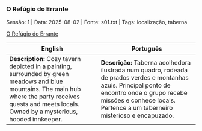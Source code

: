 ### O Refúgio do Errante

Sessão: 1 | Data: 2025-08-02 | Fonte: s01.txt | Tags: localização, taberna

[O Refúgio do Errante](refugio_do_errante.png)

| English | Português |
|---------|-----------|
| **Description:** Cozy tavern depicted in a painting, surrounded by green meadows and blue mountains. The main hub where the party receives quests and meets locals. Owned by a mysterious, hooded innkeeper. | **Descrição:** Taberna acolhedora ilustrada num quadro, rodeada de prados verdes e montanhas azuis. Principal ponto de encontro onde o grupo recebe missões e conhece locais. Pertence a um taberneiro misterioso e encapuzado. |
